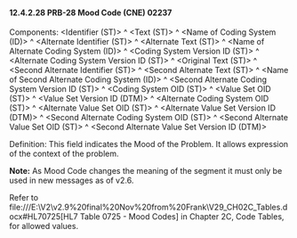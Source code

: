 #### 12.4.2.28 PRB-28 Mood Code (CNE) 02237

Components: &lt;Identifier (ST)> ^ &lt;Text (ST)> ^ &lt;Name of Coding System (ID)> ^ &lt;Alternate Identifier (ST)> ^ &lt;Alternate Text (ST)> ^ &lt;Name of Alternate Coding System (ID)> ^ &lt;Coding System Version ID (ST)> ^ &lt;Alternate Coding System Version ID (ST)> ^ &lt;Original Text (ST)> ^ &lt;Second Alternate Identifier (ST)> ^ &lt;Second Alternate Text (ST)> ^ &lt;Name of Second Alternate Coding System (ID)> ^ &lt;Second Alternate Coding System Version ID (ST)> ^ &lt;Coding System OID (ST)> ^ &lt;Value Set OID (ST)> ^ &lt;Value Set Version ID (DTM)> ^ &lt;Alternate Coding System OID (ST)> ^ &lt;Alternate Value Set OID (ST)> ^ &lt;Alternate Value Set Version ID (DTM)> ^ &lt;Second Alternate Coding System OID (ST)> ^ &lt;Second Alternate Value Set OID (ST)> ^ &lt;Second Alternate Value Set Version ID (DTM)>

Definition: This field indicates the Mood of the Problem. It allows expression of the context of the problem.

**Note:** As Mood Code changes the meaning of the segment it must only be used in new messages as of v2.6.

Refer to file:///E:\V2\v2.9%20final%20Nov%20from%20Frank\V29_CH02C_Tables.docx#HL70725[HL7 Table 0725 - Mood Codes] in Chapter 2C, Code Tables, for allowed values.
